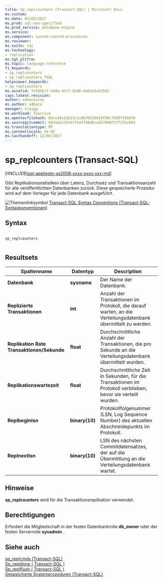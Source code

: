 ```yaml
---
title: Sp_replcounters (Transact-SQL) | Microsoft Docs
ms.custom: 
ms.date: 03/03/2017
ms.prod: sql-non-specified
ms.prod_service: database-engine
ms.service: 
ms.component: system-stored-procedures
ms.reviewer: 
ms.suite: sql
ms.technology:
- replication
ms.tgt_pltfrm: 
ms.topic: language-reference
f1_keywords:
- sp_replcounters
- sp_replcounters_TSQL
helpviewer_keywords:
- sp_replcounters
ms.assetid: fe585b1f-edda-421f-81d6-8a03a3a535d2
caps.latest.revision: 
author: edmacauley
ms.author: edmaca
manager: craigg
ms.workload: Inactive
ms.openlocfilehash: 64ce16cd3b23c1c0bf0526619f90c7028ff80df6
ms.sourcegitcommit: 0431de135547f5aff48d6cad57090717f27bc063
ms.translationtype: MT
ms.contentlocale: de-DE
ms.lasthandoff: 12/08/2017
---
```

# <a name="spreplcounters-transact-sql"></a>sp_replcounters (Transact-SQL)
[!INCLUDE[tsql-appliesto-ss2008-xxxx-xxxx-xxx-md](../../includes/tsql-appliesto-ss2008-xxxx-xxxx-xxx-md.md)]

  Gibt Replikationsstatistiken über Latenz, Durchsatz und Transaktionsanzahl für alle veröffentlichten Datenbanken zurück. Diese gespeicherte Prozedur wird auf dem Verleger für jede Datenbank ausgeführt.  
  
 ![Themenlinksymbol](../../database-engine/configure-windows/media/topic-link.gif "Topic link icon") [Transact-SQL Syntax Conventions (Transact-SQL-Syntaxkonventionen)](../../t-sql/language-elements/transact-sql-syntax-conventions-transact-sql.md)  
  
## <a name="syntax"></a>Syntax  
  
```  
  
sp_replcounters  
  
```  
  
## <a name="result-sets"></a>Resultsets  
  
|Spaltenname|Datentyp|Description|  
|-----------------|---------------|-----------------|  
|**Datenbank**|**sysname**|Der Name der Datenbank.|  
|**Replizierte Transaktionen**|**int**|Anzahl der Transaktionen im Protokoll, die darauf warten, an die Verteilungsdatenbank übermittelt zu werden.|  
|**Replikation Rate Transaktionen/Sekunde**|**float**|Durchschnittliche Anzahl der Transaktionen, die pro Sekunde an die Verteilungsdatenbank übermittelt wurden.|  
|**Replikationswartezeit**|**float**|Durchschnittliche Zeit in Sekunden, für die Transaktionen im Protokoll verblieben, bevor sie verteilt wurden.|  
|**Replbeginlsn**|**binary(10)**|Protokollfolgenummer (LSN, Log Sequence Number) des aktuellen Abschneidepunkts im Protokoll.|  
|**Replnextlsn**|**binary(10)**|LSN des nächsten Commitdatensatzes, der auf die Übermittlung an die Verteilungsdatenbank wartet.|  
  
## <a name="remarks"></a>Hinweise  
 **sp_replcounters** wird für die Transaktionsreplikation verwendet.  
  
## <a name="permissions"></a>Berechtigungen  
 Erfordert die Mitgliedschaft in der festen Datenbankrolle **db_owner** oder der festen Serverrolle **sysadmin** .  
  
## <a name="see-also"></a>Siehe auch  
 [sp_replcmds &#40;Transact-SQL&#41;](../../relational-databases/system-stored-procedures/sp-replcmds-transact-sql.md)   
 [Sp_repldone &#40; Transact-SQL &#41;](../../relational-databases/system-stored-procedures/sp-repldone-transact-sql.md)   
 [Sp_replflush &#40; Transact-SQL &#41;](../../relational-databases/system-stored-procedures/sp-replflush-transact-sql.md)   
 [Gespeicherte Systemprozeduren &#40;Transact-SQL&#41;](../../relational-databases/system-stored-procedures/system-stored-procedures-transact-sql.md)  
  
  
